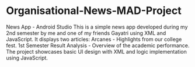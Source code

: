 # Organisational-News-MAD-Project
News App - Android Studio
This is a simple news app developed during my 2nd semester by me and one of my friends Gayatri using XML and JavaScript. It displays two articles:
Arcanes - Highlights from our college fest.
1st Semester Result Analysis - Overview of the academic performance.
The project showcases basic UI design with XML and logic implementation using JavaScript.
